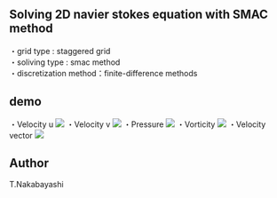 ## Solving 2D navier stokes equation with SMAC method

・grid type : staggered grid  
・soliving type : smac method  
・discretization method：finite-difference methods 

## demo
・Velocity u
![](img/u.gif)
・Velocity v
![](img/v.gif)
・Pressure
![](img/p.gif)
・Vorticity
![](img/omega.gif)
・Velocity vector
![](img/vec.gif)

## Author
T.Nakabayashi
